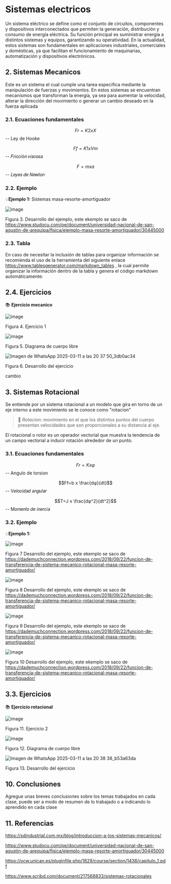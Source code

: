 # Sistemas electricos
Un sistema eléctrico se define como el conjunto de circuitos, componentes y dispositivos interconectados que permiten la generación, distribución y consumo de energía eléctrica. Su función principal es suministrar energía a distintos sistemas y equipos, garantizando su operatividad. En la actualidad, estos sistemas son fundamentales en aplicaciones industriales, comerciales y domésticas, ya que facilitan el funcionamiento de maquinarias, automatización y dispositivos electrónicos.


## 2. Sistemas Mecanicos
Este es un sistema el cual cumple una tarea especifica mediante la manipulación de fuerzas y movimientos. En estos sistemas se encuentran mecanismos que transforman la energía, ya sea para aumentar la velocidad, alterar la dirección del movimiento o generar un cambio deseado en la fuerza aplicada

### 2.1. Ecuaciones fundamentales 

$$Fr={K2}x{X}$$ -- Ley de Hooke

$$Ff={K1}x{Vm}$$ -- 𝐹𝑟𝑖𝑐𝑐𝑖ó𝑛 𝑣𝑖𝑠𝑐𝑜𝑠𝑎

$$F={m}x{a}$$ -- 𝐿𝑒𝑦𝑒𝑠 𝑑𝑒 𝑁𝑒𝑤𝑡𝑜𝑛

### 2.2. Ejemplo
💡**Ejemplo 1:** Sistemas masa-resorte-amortiguador

![image](https://github.com/user-attachments/assets/37a4bbfb-d056-45f2-bc5a-9ceb2ddcaf51)

Figura 3. Desarrollo del ejemplo, este ekemplo se saco de https://www.studocu.com/pe/document/universidad-nacional-de-san-agustin-de-arequipa/fisica/ejemplo-masa-resorte-amortiguador/30445000

### 2.3. Tabla
En caso de necesitar la inclusión de tablas para organizar información se recomienda el uso de la herramienta del siguiente enlace https://www.tablesgenerator.com/markdown_tables , la cual permite organizar la información dentro de la tabla y genera el código markdown automáticamente:

## 2.4. Ejercicios
📚 **Ejercicio mecanico**

![image](https://github.com/user-attachments/assets/19d2dd78-a7e2-4ee1-a64e-09c0b15871b7)

Figura 4. Ejercicio 1

![image](https://github.com/user-attachments/assets/5ac06f2f-fe6d-4aa8-b058-7b03d5d7cde7)

Figura 5. Diagrama de cuerpo libre

![Imagen de WhatsApp 2025-03-11 a las 20 37 50_3db0ac34](https://github.com/user-attachments/assets/9eb2b32f-3b6a-454a-9641-2d542b8333bb)

Figura 6. Desarrollo del ejercicio 

cambio

## 3. Sistemas Rotacional
Se entiende por un sistema rotacional a un modelo que gira en torno de un eje interno a este movimiento se le conoce como "rotacion"
>🔑 *Rotacion:* movimiento en el que los distintos puntos del cuerpo presentan velocidades que son proporcionales a su distancia al eje.

El rotacional o rotor es un operador vectorial que muestra la tendencia de un campo vectorial a inducir rotación alrededor de un punto.

### 3.1. Ecuaciones fundamentales 

$$Fr={K}x{φ}$$ -- Angulo de torsion

$$Ff=b x \frac{dφ}{dt}$$ -- V𝑒𝑙𝑜𝑐𝑖𝑑𝑎𝑑 𝑎𝑛𝑔𝑢𝑙𝑎𝑟

$$T=J x \frac{dφ^2}{dt^2}$$ -- M𝑜𝑚𝑒𝑛𝑡𝑜 𝑑𝑒 𝑖𝑛𝑒𝑟𝑐𝑖𝑎

### 3.2. Ejemplo
💡**Ejemplo 1:** 

![image](https://github.com/user-attachments/assets/b61d2c92-58a8-4873-a851-522f96376599)

Figura 7 Desarrollo del ejemplo, este ekemplo se saco de https://dademuchconnection.wordpress.com/2018/09/22/funcion-de-transferencia-de-sistema-mecanico-rotacional-masa-resorte-amortiguador/

![image](https://github.com/user-attachments/assets/d88d1486-e911-4082-900b-ed0aea6fd051)

Figura 8 Desarrollo del ejemplo, este ekemplo se saco de https://dademuchconnection.wordpress.com/2018/09/22/funcion-de-transferencia-de-sistema-mecanico-rotacional-masa-resorte-amortiguador/


![image](https://github.com/user-attachments/assets/9cd335f7-d883-4480-a896-d21db1bce4a4)

Figura 9 Desarrollo del ejemplo, este ekemplo se saco de https://dademuchconnection.wordpress.com/2018/09/22/funcion-de-transferencia-de-sistema-mecanico-rotacional-masa-resorte-amortiguador/

![image](https://github.com/user-attachments/assets/309a12ac-0ce0-4204-917c-fdcc9f222520)

Figura 10 Desarrollo del ejemplo, este ekemplo se saco de https://dademuchconnection.wordpress.com/2018/09/22/funcion-de-transferencia-de-sistema-mecanico-rotacional-masa-resorte-amortiguador/

## 3.3. Ejercicios
📚 **Ejercicio rotacional**

![image](https://github.com/user-attachments/assets/c283e99e-ffd9-4e6d-9189-bcc6598aaa15)

Figura 11. Ejercicio 2

![image](https://github.com/user-attachments/assets/7d95bb4d-a755-4306-a945-f803a46418ea)

Figura 12. Diagrama de cuerpo libre

![Imagen de WhatsApp 2025-03-11 a las 20 38 38_b53a63da](https://github.com/user-attachments/assets/cf8c19f1-0451-496b-b436-af6c8e7f0577)

Figura 13. Desarrollo del ejercicio 

## 10. Conclusiones
Agregue unas breves conclusiones sobre los temas trabajados en cada clase, puede ser a modo de resumen de lo trabajado o a indicando lo aprendido en cada clase

## 11. Referencias
https://sdindustrial.com.mx/blog/introduccion-a-los-sistemas-mecanicos/

https://www.studocu.com/pe/document/universidad-nacional-de-san-agustin-de-arequipa/fisica/ejemplo-masa-resorte-amortiguador/30445000

https://ocw.unican.es/pluginfile.php/1829/course/section/1438/capitulo_1.pdf

https://www.scribd.com/document/217568833/sistemas-rotacionales


